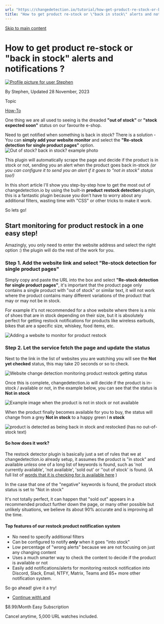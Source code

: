 ```yaml
---
url: "https://changedetection.io/tutorial/how-get-product-re-stock-or-back-stock-alerts-and-notifications"
title: "How to get product re-stock or \"back in stock\" alerts and notifications ? | changedetection.io"
---
```


[Skip to main content](https://changedetection.io/tutorial/how-get-product-re-stock-or-back-stock-alerts-and-notifications#main-content)

# How to get product re-stock or "back in stock" alerts and notifications ?

[![Profile picture for user Stephen](https://changedetection.io/sites/changedetection.io/files/styles/thumbnail/public/pictures/2023-08/stephen.png?itok=P4ZqxWgD)](https://changedetection.io/tech-writer/stephen)

By Stephen, Updated 28 November, 2023



Topic

[How-To](https://changedetection.io/topic/how)

One thing we are all used to seeing is the dreaded **"out of stock"** or **"stock expected soon"** status on our favourite e-shop.

Need to get notified when something is back in stock? There is a solution - You can **simply add your website monitor** and select the **"Re-stock detection for single product pages"** option. ![Out of stock? back in stock? example photo](https://changedetection.io/sites/changedetection.io/files/2023-11/restock.png)

This plugin will automatically scrape the page and decide if the product is in stock or not, sending you an alert when the product goes back in-stock _(or you can configure it to send you an alert if it goes to "not in stock" status too!)_

In this short article I'll show you step-by-step how to get the most out of changedetection.io by using the built-in **product** **restock detection** plugin, this is a fantastic plugin because you don't have to worry about any additional filters, wasting time with "CSS" or other tricks to make it work.

So lets go!

## Start monitoring for product restock in a one easy step!

Amazingly, you only need to enter the website address and select the right option :) the plugin will do the rest of the work for you.

### Step 1. Add the website link and select "Re-stock detection for single product pages"

Simply copy and paste the URL into the box and select **"Re-stock detection for single product pages"**, it's important that the product page only contains a single product with "out of stock" or similar text, it will not work where the product contains many different variations of the product that may or may not be in stock.

For example it's not recommended for a shoe website where there is a mix of shoes that are in stock depending on their size, but it is absolutely perfect for getting restock notifications for products like wireless earbuds, bikes that are a specific size, whiskey, food items, etc.

![Adding a website to monitor for product restock](https://changedetection.io/sites/changedetection.io/files/inline-images/image_35.png)

### Step 2. Let the service fetch the page and update the status

Next to the link in the list of websites you are watching you will see the **Not yet checked** status, this may take 20 seconds or so to check.

![Website change detection monitoring product restock getting status](https://changedetection.io/sites/changedetection.io/files/inline-images/image_36.png)

Once this is complete, changedetection.io will decide if the product is in-stock / available or not, in the example below, you can see that the status is **Not in stock**

![Example image when the product is not in stock or not available](https://changedetection.io/sites/changedetection.io/files/inline-images/image_38.png)

When the product finally becomes available for you to buy, the status will change from a grey **Not in stock** to a happy green I **n stock**

![product is detected as being back in stock and restocked (has no out-of-stock text)](https://changedetection.io/sites/changedetection.io/files/inline-images/image_41.png)

#### So how does it work?

The restock detector plugin is basically just a set of rules that we at changedetection.io already setup, it assumes the product is "in stock" and available _unless_ one of a long list of keywords is found, such as 'not currently available', 'not available', 'sold out' or ''out of stock' is found. (A full list of [words that it is checking for is available here](https://github.com/dgtlmoon/changedetection.io/blob/master/changedetectionio/res/stock-not-in-stock.js) )

In the case that one of the "negative" keywords is found, the product stock status is set to "Not in stock"

It's not totally perfect, it can happen that "sold out" appears in a recommended product further down the page, or many other possible but unlikely situations, we believe its about 90% accurate and is improving all the time.

#### Top features of our restock product notification system

- No need to specify additional filters
- Can be configured to notify _**only**_ when it goes "into stock"
- Low percentage of "wrong alerts" because we are not focusing on just any changing content
- Uses a much smarter way to check the content to decide if the product is available or not
- Easily add notifications/alerts for monitoring restock notification into Discord, Slack, Email, NTFY, Matrix, Teams and 85+ more other notification system.


So go ahead! give it a try!

- [Continue with\\
    and](https://changedetection.io/checkout)

$8.99/Month Easy Subscription


Cancel anytime, 5,000 URL watches included.